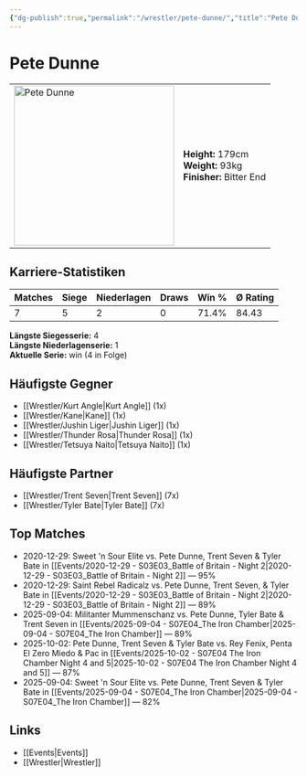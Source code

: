 ```yaml
---
{"dg-publish":true,"permalink":"/wrestler/pete-dunne/","title":"Pete Dunne","tags":["wrestler"],"noteIcon":""}
---
```



# Pete Dunne

<table>
        <tr>
        <td><img src="https://github.com/CptSpaulding1980/choke-slam-wrestling/releases/download/images/Pete_Dunne.png" width="280" alt="Pete Dunne"></td>
        <td>
        <b>Height:</b> 179cm<br>
        <b>Weight:</b> 93kg<br>
        <b>Finisher:</b> Bitter End<br>
        </td>
        </tr>
        </table>
        
## Karriere-Statistiken

| Matches | Siege | Niederlagen | Draws | Win % | Ø Rating |
|---------|-------|-------------|-------|-------|-----------|
| 7 | 5 | 2 | 0 | 71.4% | 84.43 |

**Längste Siegesserie:** 4<br>**Längste Niederlagenserie:** 1<br>**Aktuelle Serie:** win (4 in Folge)


## Häufigste Gegner
- [[Wrestler/Kurt Angle\|Kurt Angle]] (1x)
- [[Wrestler/Kane\|Kane]] (1x)
- [[Wrestler/Jushin Liger\|Jushin Liger]] (1x)
- [[Wrestler/Thunder Rosa\|Thunder Rosa]] (1x)
- [[Wrestler/Tetsuya Naito\|Tetsuya Naito]] (1x)

## Häufigste Partner
- [[Wrestler/Trent Seven\|Trent Seven]] (7x)
- [[Wrestler/Tyler Bate\|Tyler Bate]] (7x)

## Top Matches
- 2020-12-29: Sweet 'n Sour Elite vs. Pete Dunne, Trent Seven & Tyler Bate in [[Events/2020-12-29 - S03E03_Battle of Britain - Night 2\|2020-12-29 - S03E03_Battle of Britain - Night 2]] — 95%
- 2020-12-29: Saint Rebel Radicalz vs. Pete Dunne, Trent Seven, & Tyler Bate in [[Events/2020-12-29 - S03E03_Battle of Britain - Night 2\|2020-12-29 - S03E03_Battle of Britain - Night 2]] — 89%
- 2025-09-04: Militanter Mummenschanz vs. Pete Dunne, Tyler Bate & Trent Seven in [[Events/2025-09-04 - S07E04_The Iron Chamber\|2025-09-04 - S07E04_The Iron Chamber]] — 89%
- 2025-10-02: Pete Dunne, Trent Seven & Tyler Bate vs. Rey Fenix, Penta El Zero Miedo & Pac in [[Events/2025-10-02 - S07E04 The Iron Chamber Night 4 and 5\|2025-10-02 - S07E04 The Iron Chamber Night 4 and 5]] — 87%
- 2025-09-04: Sweet 'n Sour Elite vs. Pete Dunne, Trent Seven & Tyler Bate in [[Events/2025-09-04 - S07E04_The Iron Chamber\|2025-09-04 - S07E04_The Iron Chamber]] — 82%

## Links
- [[Events\|Events]]
- [[Wrestler\|Wrestler]]
